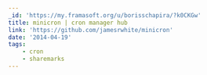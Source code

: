 ```yaml
---
_id: 'https://my.framasoft.org/u/borisschapira/?k0CKGw'
title: minicron | cron manager hub
link: 'https://github.com/jamesrwhite/minicron'
date: '2014-04-19'
tags:
    - cron
    - sharemarks
---
```


<div class="markdown"><p></p></div>
